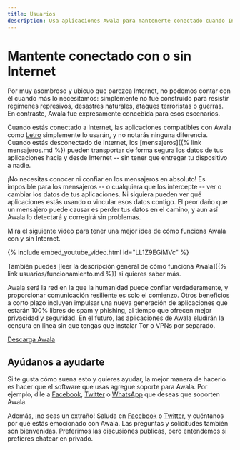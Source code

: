 ```yaml
---
title: Usuarios
description: Usa aplicaciones Awala para mantenerte conectado cuando Internet no está disponible durante días
---
```


# Mantente conectado con o sin Internet

Por muy asombroso y ubicuo que parezca Internet, no podemos contar con él cuando más lo necesitamos: simplemente no fue construido para resistir regímenes represivos, desastres naturales, ataques terroristas o guerras. En contraste, Awala fue expresamente concebida para esos escenarios.

Cuando estás conectado a Internet, las aplicaciones compatibles con Awala como [Letro](https://letro.app/es/) simplemente lo usarán, y no notarás ninguna diferencia.
Cuando estás desconectado de Internet, los [mensajeros]({% link mensajeros.md %}) pueden transportar de forma segura los datos de tus aplicaciones hacia y desde Internet -- sin tener que entregar tu dispositivo a nadie.

¡No necesitas conocer ni confiar en los mensajeros en absoluto! Es imposible para los mensajeros -- o cualquiera que los intercepte -- ver o cambiar los datos de tus aplicaciones. Ni siquiera pueden ver qué aplicaciones estás usando o vincular esos datos contigo. El peor daño que un mensajero puede causar es perder tus datos en el camino, y aun así Awala lo detectará y corregirá sin problemas.

Mira el siguiente video para tener una mejor idea de cómo funciona Awala con y sin Internet.

{% include embed_youtube_video.html id="LL1Z9EGiMVc" %}

También puedes [leer la descripción general de cómo funciona Awala]({% link usuarios/funcionamiento.md %}) si quieres saber más.

Awala será la red en la que la humanidad puede confiar verdaderamente,
y proporcionar comunicación resiliente es solo el comienzo. Otros beneficios a corto plazo incluyen impulsar una nueva generación de aplicaciones que estarán 100% libres de spam y phishing, al tiempo que ofrecen mejor privacidad y seguridad. En el futuro, las aplicaciones de Awala eludirán la censura en línea sin que tengas que instalar Tor o VPNs por separado.

<div class="buttons is-centered">
  <a class="button is-link" href="{% link usuarios/descarga.md %}">
    <i class="fas fa-download"></i>
    Descarga Awala
  </a>
</div>

## Ayúdanos a ayudarte

Si te gusta cómo suena esto y quieres ayudar, la mejor manera de hacerlo es hacer que el software que usas agregue soporte para Awala. Por ejemplo, dile a [Facebook][cta_facebook], [Twitter][cta_twitter] o [WhatsApp][cta_whatsapp] que deseas que soporten Awala.

Además, ¡no seas un extraño! Saluda en [Facebook](https://www.facebook.com/AwalaNetwork) o [Twitter](https://twitter.com/LaRedAwala), y cuéntanos por qué estás emocionado con Awala. Las preguntas y solicitudes también son bienvenidas. Preferimos las discusiones públicas, pero entendemos si prefieres chatear en privado.

[cta_facebook]: https://twitter.com/intent/tweet?url=https%3A%2F%2Fawala.red%2F&via=LaRedAwala&text=.@Facebook%2C%20por%20favor%20agrega%20soporte%20para%20Awala%20para%20que%20pueda%20seguir%20usando%20Facebook%20cuando%20Internet%20est%C3%A9%20cortado&hashtags=KeepItOn
[cta_twitter]: https://twitter.com/intent/tweet?url=https%3A%2F%2Fawala.red%2F&via=LaRedAwala&text=.@Twitter%2C%20por%20favor%20agrega%20soporte%20para%20Awala%20para%20que%20pueda%20seguir%20usando%20Twitter%20cuando%20Internet%20est%C3%A9%20cortado&hashtags=KeepItOn
[cta_whatsapp]: https://twitter.com/intent/tweet?url=https%3A%2F%2Fawala.red%2F&via=LaRedAwala&text=.@WhatsApp%2C%20por%20favor%20agrega%20soporte%20para%20Awala%20para%20que%20pueda%20seguir%20usando%20WhatsApp%20cuando%20Internet%20est%C3%A9%20cortado&hashtags=KeepItOn
